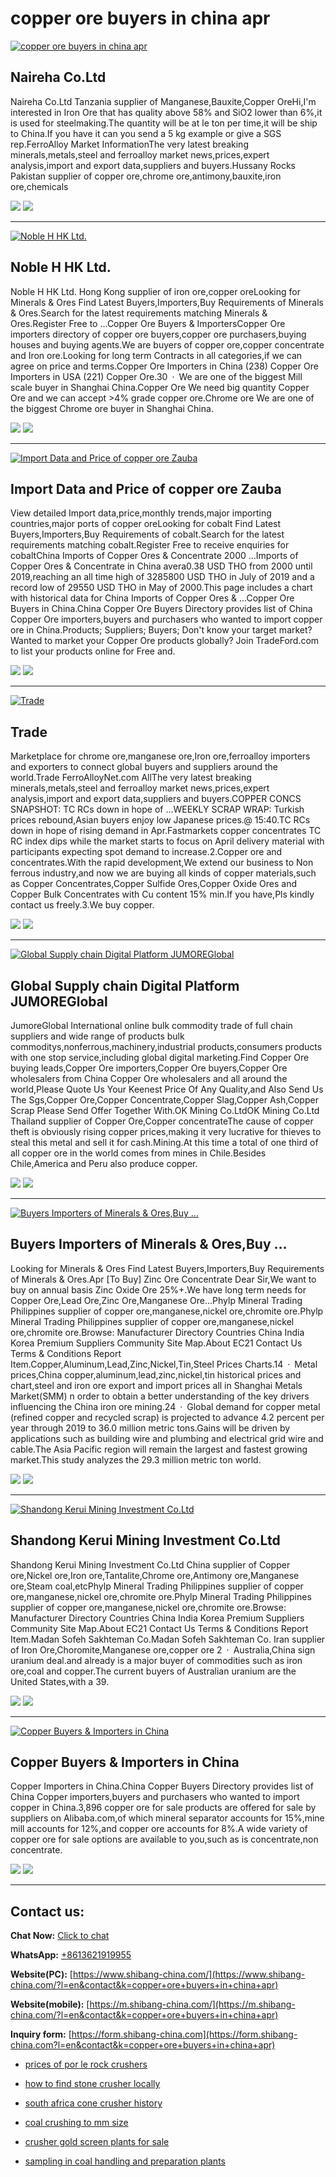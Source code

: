 # copper ore buyers in china apr

<a href="https://swt.shibang-china.com/?l=en&img&k=copper+ore+buyers+in+china+apr" target="_blank">![copper ore buyers in china apr](http://static.shibang-china.com/all-800x300/652.jpg)</a>

## Naireha Co.Ltd
Naireha Co.Ltd Tanzania supplier of Manganese,Bauxite,Copper OreHi,I'm interested in Iron Ore that has quality above 58% and SiO2 lower than 6%,it is used for steelmaking.The quantity will be at le ton per time,it will be ship to China.If you have it can you send a 5 kg example or give a SGS rep.FerroAlloy Market InformationThe very latest breaking minerals,metals,steel and ferroalloy market news,prices,expert analysis,import and export data,suppliers and buyers.Hussany Rocks Pakistan supplier of copper ore,chrome ore,antimony,bauxite,iron ore,chemicals


<a href="https://whatsapp.shibangsoft.com/WhatsApp.php" target="_blank" title="WhatsApp">![](http://static.shibang-china.com/icon/whatsapp.png)</a> <a href="https://swt.shibang-china.com/?l=en&icon&k=copper+ore+buyers+in+china+apr" target="_blank">![](http://static.shibang-china.com/icon/chat-en.png)</a>

---

<a href="https://swt.shibang-china.com/?l=en&img&k=copper+ore+buyers+in+china+apr" target="_blank">![Noble H HK Ltd.](http://static.shibang-china.com/all-800x300/256.jpg)</a>

## Noble H HK Ltd.
Noble H HK Ltd. Hong Kong supplier of iron ore,copper oreLooking for Minerals &amp; Ores Find Latest Buyers,Importers,Buy Requirements of Minerals &amp; Ores.Search for the latest requirements matching Minerals &amp; Ores.Register Free to …Copper Ore Buyers &amp; ImportersCopper Ore importers directory of copper ore buyers,copper ore purchasers,buying houses and buying agents.We are buyers of copper ore,copper concentrate and Iron ore.Looking for long term Contracts in all categories,if we can agree on price and terms.Copper Ore Importers in China (238) Copper Ore Importers in USA (221) Copper Ore.30&ensp;&#0183;&ensp;We are one of the biggest Mill scale buyer in Shanghai China.Copper Ore We need big quantity Copper Ore and we can accept &gt;4% grade copper ore.Chrome ore We are one of the biggest Chrome ore buyer in Shanghai China.


<a href="https://whatsapp.shibangsoft.com/WhatsApp.php" target="_blank" title="WhatsApp">![](http://static.shibang-china.com/icon/whatsapp.png)</a> <a href="https://swt.shibang-china.com/?l=en&icon&k=copper+ore+buyers+in+china+apr" target="_blank">![](http://static.shibang-china.com/icon/chat-en.png)</a>

---

<a href="https://swt.shibang-china.com/?l=en&img&k=copper+ore+buyers+in+china+apr" target="_blank">![Import Data and Price of copper ore Zauba](http://static.shibang-china.com/all-800x300/1403.jpg)</a>

## Import Data and Price of copper ore Zauba
View detailed Import data,price,monthly trends,major importing countries,major ports of copper oreLooking for cobalt Find Latest Buyers,Importers,Buy Requirements of cobalt.Search for the latest requirements matching cobalt.Register Free to receive enquiries for cobaltChina Imports of Copper Ores &amp; Concentrate 2000 …Imports of Copper Ores &amp; Concentrate in China avera0.38 USD THO from 2000 until 2019,reaching an all time high of 3285800 USD THO in July of 2019 and a record low of 29550 USD THO in May of 2000.This page includes a chart with historical data for China Imports of Copper Ores &amp; …Copper Ore Buyers in China.China Copper Ore Buyers Directory provides list of China Copper Ore importers,buyers and purchasers who wanted to import copper ore in China.Products; Suppliers; Buyers; Don't know your target market? Wanted to market your Copper Ore products globally? Join TradeFord.com to list your products online for Free and.


<a href="https://whatsapp.shibangsoft.com/WhatsApp.php" target="_blank" title="WhatsApp">![](http://static.shibang-china.com/icon/whatsapp.png)</a> <a href="https://swt.shibang-china.com/?l=en&icon&k=copper+ore+buyers+in+china+apr" target="_blank">![](http://static.shibang-china.com/icon/chat-en.png)</a>

---

<a href="https://swt.shibang-china.com/?l=en&img&k=copper+ore+buyers+in+china+apr" target="_blank">![Trade](http://static.shibang-china.com/all-800x300/424.jpg)</a>

## Trade
Marketplace for chrome ore,manganese ore,Iron ore,ferroalloy importers and exporters to connect global buyers and suppliers around the world.Trade FerroAlloyNet.com AllThe very latest breaking minerals,metals,steel and ferroalloy market news,prices,expert analysis,import and export data,suppliers and buyers.COPPER CONCS SNAPSHOT: TC RCs down in hope of …WEEKLY SCRAP WRAP: Turkish prices rebound,Asian buyers enjoy low Japanese prices.@ 15:40.TC RCs down in hope of rising demand in Apr.Fastmarkets copper concentrates TC RC index dips while the market starts to focus on April delivery material with participants expecting spot demand to increase.2.Copper ore and concentrates.With the rapid development,We extend our business to Non ferrous industry,and now we are buying all kinds of copper materials,such as Copper Concentrates,Copper Sulfide Ores,Copper Oxide Ores and Copper Bulk Concentrates with Cu content 15% min.If you have,Pls kindly contact us freely.3.We buy copper.


<a href="https://whatsapp.shibangsoft.com/WhatsApp.php" target="_blank" title="WhatsApp">![](http://static.shibang-china.com/icon/whatsapp.png)</a> <a href="https://swt.shibang-china.com/?l=en&icon&k=copper+ore+buyers+in+china+apr" target="_blank">![](http://static.shibang-china.com/icon/chat-en.png)</a>

---

<a href="https://swt.shibang-china.com/?l=en&img&k=copper+ore+buyers+in+china+apr" target="_blank">![Global Supply chain Digital Platform JUMOREGlobal](http://static.shibang-china.com/all-800x300/96.jpg)</a>

## Global Supply chain Digital Platform JUMOREGlobal
JumoreGlobal International online bulk commodity trade of full chain suppliers and wide range of products bulk commoditys,nonferrous,machinery,industrial products,consumers products with one stop service,including global digital marketing.Find Copper Ore buying leads,Copper Ore importers,Copper Ore buyers,Copper Ore wholesalers from China Copper Ore wholesalers and all around the world,Please Quote Us Your Keenest Price Of Any Quality,and Also Send Us The Sgs,Copper Ore,Copper Concentrate,Copper Slag,Copper Ash,Copper Scrap Please Send Offer Together With.OK Mining Co.LtdOK Mining Co.Ltd Thailand supplier of Copper Ore,Copper concentrateThe cause of copper theft is obviously rising copper prices,making it very lucrative for thieves to steal this metal and sell it for cash.Mining.At this time a total of one third of all copper ore in the world comes from mines in Chile.Besides Chile,America and Peru also produce copper.


<a href="https://whatsapp.shibangsoft.com/WhatsApp.php" target="_blank" title="WhatsApp">![](http://static.shibang-china.com/icon/whatsapp.png)</a> <a href="https://swt.shibang-china.com/?l=en&icon&k=copper+ore+buyers+in+china+apr" target="_blank">![](http://static.shibang-china.com/icon/chat-en.png)</a>

---

<a href="https://swt.shibang-china.com/?l=en&img&k=copper+ore+buyers+in+china+apr" target="_blank">![Buyers Importers of Minerals &amp; Ores,Buy …](http://static.shibang-china.com/all-800x300/686.jpg)</a>

## Buyers Importers of Minerals &amp; Ores,Buy …
Looking for Minerals &amp; Ores Find Latest Buyers,Importers,Buy Requirements of Minerals &amp; Ores.Apr [To Buy] Zinc Ore Concentrate Dear Sir,We want to buy on annual basis Zinc Oxide Ore 25%+.We have long term needs for Copper Ore,Lead Ore,Zinc Ore,Manganese Ore…Phylp Mineral Trading Philippines supplier of copper ore,manganese,nickel ore,chromite ore.Phylp Mineral Trading Philippines supplier of copper ore,manganese,nickel ore,chromite ore.Browse: Manufacturer Directory Countries China India Korea Premium Suppliers Community Site Map.About EC21 Contact Us Terms &amp; Conditions Report Item.Copper,Aluminum,Lead,Zinc,Nickel,Tin,Steel Prices Charts.14&ensp;&#0183;&ensp;Metal prices,China copper,aluminum,lead,zinc,nickel,tin historical prices and chart,steel and iron ore export and import prices all in Shanghai Metals Market(SMM) n order to obtain a better understanding of the key drivers influencing the China iron ore mining.24&ensp;&#0183;&ensp;Global demand for copper metal (refined copper and recycled scrap) is projected to advance 4.2 percent per year through 2019 to 36.0 million metric tons.Gains will be driven by applications such as building wire and plumbing and electrical grid wire and cable.The Asia Pacific region will remain the largest and fastest growing market.This study analyzes the 29.3 million metric ton world.


<a href="https://whatsapp.shibangsoft.com/WhatsApp.php" target="_blank" title="WhatsApp">![](http://static.shibang-china.com/icon/whatsapp.png)</a> <a href="https://swt.shibang-china.com/?l=en&icon&k=copper+ore+buyers+in+china+apr" target="_blank">![](http://static.shibang-china.com/icon/chat-en.png)</a>

---

<a href="https://swt.shibang-china.com/?l=en&img&k=copper+ore+buyers+in+china+apr" target="_blank">![Shandong Kerui Mining Investment Co.Ltd](http://static.shibang-china.com/all-800x300/981.jpg)</a>

## Shandong Kerui Mining Investment Co.Ltd
Shandong Kerui Mining Investment Co.Ltd China supplier of Copper ore,Nickel ore,Iron ore,Tantalite,Chrome ore,Antimony ore,Manganese ore,Steam coal,etcPhylp Mineral Trading Philippines supplier of copper ore,manganese,nickel ore,chromite ore.Phylp Mineral Trading Philippines supplier of copper ore,manganese,nickel ore,chromite ore.Browse: Manufacturer Directory Countries China India Korea Premium Suppliers Community Site Map.About EC21 Contact Us Terms &amp; Conditions Report Item.Madan Sofeh Sakhteman Co.Madan Sofeh Sakhteman Co. Iran supplier of Iron Ore,Choromite,Manganese ore,copper ore 2&ensp;&#0183;&ensp;Australia,China sign uranium deal.and already is a major buyer of commodities such as iron ore,coal and copper.The current buyers of Australian uranium are the United States,with a 39.


<a href="https://whatsapp.shibangsoft.com/WhatsApp.php" target="_blank" title="WhatsApp">![](http://static.shibang-china.com/icon/whatsapp.png)</a> <a href="https://swt.shibang-china.com/?l=en&icon&k=copper+ore+buyers+in+china+apr" target="_blank">![](http://static.shibang-china.com/icon/chat-en.png)</a>

---

<a href="https://swt.shibang-china.com/?l=en&img&k=copper+ore+buyers+in+china+apr" target="_blank">![Copper Buyers &amp; Importers in China](http://static.shibang-china.com/all-800x300/393.jpg)</a>

## Copper Buyers &amp; Importers in China
Copper Importers in China.China Copper Buyers Directory provides list of China Copper importers,buyers and purchasers who wanted to import copper in China.3,896 copper ore for sale products are offered for sale by suppliers on Alibaba.com,of which mineral separator accounts for 15%,mine mill accounts for 12%,and copper ore accounts for 8%.A wide variety of copper ore for sale options are available to you,such as is concentrate,non concentrate.

<a href="https://whatsapp.shibangsoft.com/WhatsApp.php" target="_blank" title="WhatsApp">![](http://static.shibang-china.com/icon/whatsapp.png)</a> <a href="https://swt.shibang-china.com/?l=en&icon&k=copper+ore+buyers+in+china+apr" target="_blank">![](http://static.shibang-china.com/icon/chat-en.png)</a>

---
## Contact us:

**Chat Now:** [Click to chat](https://swt.shibang-china.com?l=en&contact&k=copper+ore+buyers+in+china+apr)

**WhatsApp:**  [+8613621919955](https://whatsapp.shibangsoft.com/WhatsApp.php)

**Website(PC):** [https://www.shibang-china.com/](https://www.shibang-china.com/?l=en&contact&k=copper+ore+buyers+in+china+apr)

**Website(mobile):** [https://m.shibang-china.com/](https://m.shibang-china.com/?l=en&contact&k=copper+ore+buyers+in+china+apr)

**Inquiry form:** [https://form.shibang-china.com](https://form.shibang-china.com?l=en&contact&k=copper+ore+buyers+in+china+apr)

* [prices of por le rock crushers](../146/prices%20of%20por%20le%20rock%20crushers.md)

* [how to find stone crusher locally](../145/how%20to%20find%20stone%20crusher%20locally.md)

* [south africa cone crusher history](../143/south%20africa%20cone%20crusher%20history.md)

* [coal crushing to mm size](../142/coal%20crushing%20to%20mm%20size.md)

* [crusher gold screen plants for sale](../147/crusher%20gold%20screen%20plants%20for%20sale.md)

* [sampling in coal handling and preparation plants](../141/sampling%20in%20coal%20handling%20and%20preparation%20plants.md)